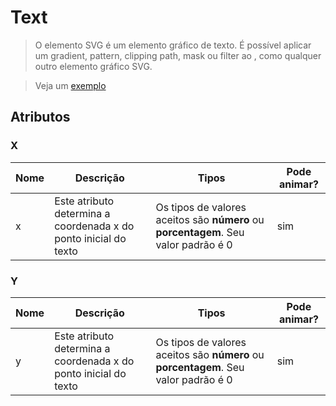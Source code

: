 # Text 
> O elemento SVG <text> é um elemento gráfico de texto. É possível aplicar um gradient, pattern, clipping path, mask ou filter ao <text>, como qualquer outro elemento gráfico SVG.

> Veja um [exemplo]([https://codepen.io/joelhenrique2000/pen/gOOOXzv](https://codepen.io/joelhenrique2000/pen/gOOOXzv))

## Atributos

### X
|Nome|Descrição|Tipos|Pode animar?|
|--|--|--|--|
| x | Este atributo determina a coordenada x do ponto inicial do texto | Os tipos de valores aceitos são **número** ou **porcentagem**. Seu valor padrão é 0 | sim |


### Y

|Nome|Descrição|Tipos|Pode animar?|
|--|--|--|--|
| y | Este atributo determina a coordenada x do ponto inicial do texto | Os tipos de valores aceitos são **número** ou **porcentagem**. Seu valor padrão é 0 | sim |

